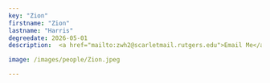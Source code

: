 ```yaml
---
key: "Zion"
firstname: "Zion"
lastname: "Harris"
degreedate: 2026-05-01
description:  <a href="mailto:zwh2@scarletmail.rutgers.edu">Email Me</a> 

image: /images/people/Zion.jpeg

---
```


